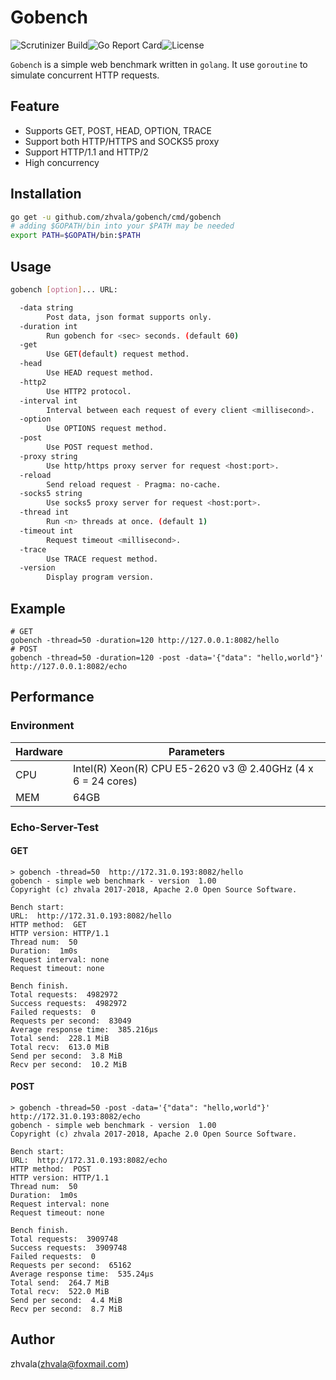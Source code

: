 # Gobench

![Scrutinizer Build](https://img.shields.io/badge/build-pass-green.svg)![Go Report Card](https://goreportcard.com/badge/github.com/zhvala/gobench)![License](https://img.shields.io/badge/license-Apache%202.0-green.svg)

`Gobench` is a simple web benchmark written in `golang`. It use `goroutine` to simulate concurrent HTTP requests. 

## Feature

- Supports GET, POST, HEAD, OPTION, TRACE
- Support both HTTP/HTTPS and SOCKS5 proxy
- Support HTTP/1.1 and HTTP/2
- High concurrency 

## Installation

```bash
go get -u github.com/zhvala/gobench/cmd/gobench
# adding $GOPATH/bin into your $PATH may be needed
export PATH=$GOPATH/bin:$PATH
```

## Usage

```bash
gobench [option]... URL:

  -data string
    	Post data, json format supports only.
  -duration int
    	Run gobench for <sec> seconds. (default 60)
  -get
    	Use GET(default) request method.
  -head
    	Use HEAD request method.
  -http2
    	Use HTTP2 protocol.
  -interval int
    	Interval between each request of every client <millisecond>.
  -option
    	Use OPTIONS request method.
  -post
    	Use POST request method.
  -proxy string
    	Use http/https proxy server for request <host:port>.
  -reload
    	Send reload request - Pragma: no-cache.
  -socks5 string
    	Use socks5 proxy server for request <host:port>.
  -thread int
    	Run <n> threads at once. (default 1)
  -timeout int
    	Request timeout <millisecond>.
  -trace
    	Use TRACE request method.
  -version
    	Display program version.
```

## Example

```shell
# GET
gobench -thread=50 -duration=120 http://127.0.0.1:8082/hello
# POST
gobench -thread=50 -duration=120 -post -data='{"data": "hello,world"}' http://127.0.0.1:8082/echo
```

## Performance

### Environment

| Hardware | Parameters                                                   |
| -------- | ------------------------------------------------------------ |
| CPU      | Intel(R) Xeon(R) CPU E5-2620 v3 @  2.40GHz (4 x 6 = 24 cores) |
| MEM      | 64GB                                                         |

### Echo-Server-Test

#### GET

```shell
> gobench -thread=50  http://172.31.0.193:8082/hello
gobench - simple web benchmark - version  1.00
Copyright (c) zhvala 2017-2018, Apache 2.0 Open Source Software.

Bench start:
URL:  http://172.31.0.193:8082/hello
HTTP method:  GET
HTTP version: HTTP/1.1
Thread num:  50
Duration:  1m0s
Request interval: none
Request timeout: none

Bench finish.
Total requests:  4982972
Success requests:  4982972
Failed requests:  0
Requests per second:  83049
Average response time:  385.216µs
Total send:  228.1 MiB
Total recv:  613.0 MiB
Send per second:  3.8 MiB
Recv per second:  10.2 MiB
```

#### POST

```shell
> gobench -thread=50 -post -data='{"data": "hello,world"}' http://172.31.0.193:8082/echo
gobench - simple web benchmark - version  1.00
Copyright (c) zhvala 2017-2018, Apache 2.0 Open Source Software.

Bench start:
URL:  http://172.31.0.193:8082/echo
HTTP method:  POST
HTTP version: HTTP/1.1
Thread num:  50
Duration:  1m0s
Request interval: none
Request timeout: none

Bench finish.
Total requests:  3909748
Success requests:  3909748
Failed requests:  0
Requests per second:  65162
Average response time:  535.24µs
Total send:  264.7 MiB
Total recv:  522.0 MiB
Send per second:  4.4 MiB
Recv per second:  8.7 MiB
```

## Author

zhvala(zhvala@foxmail.com)